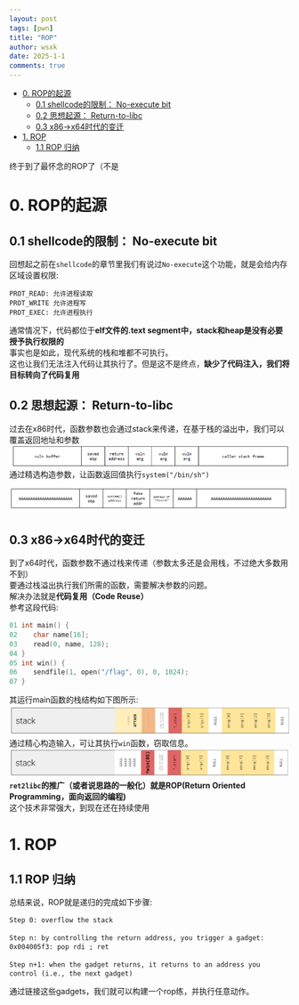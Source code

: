 ```yaml
---
layout: post
tags: [pwn]
title: "ROP"
author: wsxk
date: 2025-1-1
comments: true
---
```


- [0. ROP的起源](#0-rop的起源)
  - [0.1 shellcode的限制： No-execute bit](#01-shellcode的限制-no-execute-bit)
  - [0.2 思想起源： Return-to-libc](#02-思想起源-return-to-libc)
  - [0.3 x86-\>x64时代的变迁](#03-x86-x64时代的变迁)
- [1. ROP](#1-rop)
  - [1.1 ROP 归纳](#11-rop-归纳)

终于到了最怀念的ROP了（不是<br>
# 0. ROP的起源<br>
## 0.1 shellcode的限制： No-execute bit<br>
回想起之前在`shellcode`的章节里我们有说过`No-execute`这个功能，就是会给内存区域设置权限:<br>
```
PROT_READ: 允许进程读取
PROT_WRITE 允许进程写
PROT_EXEC: 允许进程执行
```
通常情况下，代码都位于**elf文件的.text segment中，stack和heap是没有必要授予执行权限的**<br>
事实也是如此，现代系统的栈和堆都不可执行。<br>
这也让我们无法注入代码让其执行了。但是这不是终点，**缺少了代码注入，我们将目标转向了代码复用**<br>
## 0.2 思想起源： Return-to-libc<br>
过去在x86时代，函数参数也会通过stack来传递，在基于栈的溢出中，我们可以覆盖返回地址和参数<br>
![](https://raw.githubusercontent.com/wsxk/wsxk_pictures/main/2024-9-25/20241231185531.png)
通过精选构造参数，让函数返回值执行`system("/bin/sh")`<br>
![](https://raw.githubusercontent.com/wsxk/wsxk_pictures/main/2024-9-25/20241231185745.png)

## 0.3 x86->x64时代的变迁<br>
到了x64时代，函数参数不通过栈来传递（参数太多还是会用栈，不过绝大多数用不到）<br>
要通过栈溢出执行我们所需的函数，需要解决参数的问题。<br>
解决办法就是**代码复用（Code Reuse）**<br>
参考这段代码:<br>
```c
01 int main() {
02    char name[16];
03    read(0, name, 128);
04 }
05 int win() {
06    sendfile(1, open("/flag", 0), 0, 1024);
07 }
```
其运行main函数的栈结构如下图所示:<br>
![](https://raw.githubusercontent.com/wsxk/wsxk_pictures/main/2024-9-25/20241231190322.png)
通过精心构造输入，可让其执行`win`函数，窃取信息。<br>
![](https://raw.githubusercontent.com/wsxk/wsxk_pictures/main/2024-9-25/20241231190422.png)
**`ret2libc`的推广（或者说思路的一般化）就是ROP(Return Oriented Programming，面向返回的编程)**<br>
这个技术非常强大，到现在还在持续使用<br>

# 1. ROP<br>
## 1.1 ROP 归纳<br>
总结来说，ROP就是递归的完成如下步骤:<br>
```
Step 0: overflow the stack 

Step n: by controlling the return address, you trigger a gadget:
0x004005f3: pop rdi ; ret

Step n+1: when the gadget returns, it returns to an address you control (i.e., the next gadget)
```
通过链接这些gadgets，我们就可以构建一个rop练，并执行任意动作。<br>

<!-- Google tag (gtag.js) -->
<script async src="https://www.googletagmanager.com/gtag/js?id=G-C22S5YSYL7"></script>
<script>
  window.dataLayer = window.dataLayer || [];
  function gtag(){dataLayer.push(arguments);}
  gtag('js', new Date());

  gtag('config', 'G-C22S5YSYL7');
</script>